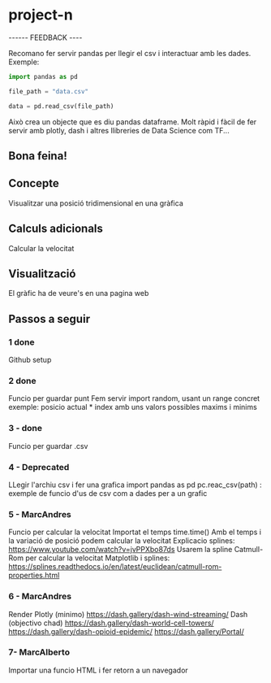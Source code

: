 # project-n

------ FEEDBACK ----

Recomano fer servir pandas per llegir el csv i interactuar amb les dades. 
Exemple:

```python
import pandas as pd

file_path = "data.csv"

data = pd.read_csv(file_path)
```

Això crea un objecte que es diu pandas dataframe. Molt ràpid i fàcil de fer servir amb plotly, dash i altres llibreries de Data Science com TF...

Bona feina!
---------------------

 ## Concepte
 Visualitzar una posició tridimensional en una gràfica

 ## Calculs adicionals
Calcular la velocitat

## Visualització
El gràfic ha de veure's en una pagina web

## Passos a seguir
### 1 done
Github setup
### 2 done
Funcio per guardar punt
Fem servir import random, usant un range concret
exemple: posicio actual * index amb uns valors possibles maxims i minims
### 3 - done
Funcio per guardar .csv
### 4 - Deprecated
LLegir l'archiu csv i fer una grafica
import pandas as pd
pc.reac_csv(path)  : exemple de funcio d'us de csv com a dades per a un grafic
### 5 - MarcAndres
Funcio per calcular la velocitat
Importat el temps time.time()
Amb el temps i la variació de posició podem calcular la velocitat
    Explicacio splines: https://www.youtube.com/watch?v=jvPPXbo87ds
    Usarem la spline Catmull-Rom per calcular la velocitat
    Matplotlib i splines: https://splines.readthedocs.io/en/latest/euclidean/catmull-rom-properties.html
### 6 - MarcAndres
Render
Plotly (minimo)         https://dash.gallery/dash-wind-streaming/
Dash   (objectivo chad) https://dash.gallery/dash-world-cell-towers/
                        https://dash.gallery/dash-opioid-epidemic/
                        https://dash.gallery/Portal/

### 7- MarcAlberto
Importar una funcio HTML i fer retorn a un navegador
